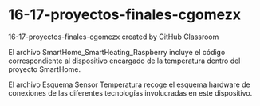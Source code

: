 # 16-17-proyectos-finales-cgomezx
16-17-proyectos-finales-cgomezx created by GitHub Classroom

El archivo SmartHome_SmartHeating_Raspberry incluye el código correspondiente al dispositivo encargado de la temperatura dentro del proyecto
SmartHome.

El archivo Esquema Sensor Temperatura recoge el esquema hardware de conexiones de las diferentes tecnologías involucradas en este dispositivo.
